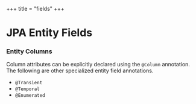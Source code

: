 +++
title = "fields"
+++

# JPA Entity Fields

### Entity Columns

Column attributes can be explicitly declared using the `@Column` annotation.
The following are other specialized entity field annotations.

- `@Transient`
- `@Temporal`
- `@Enumerated`
